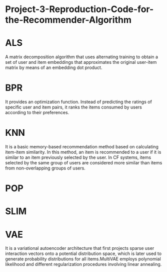 # Project-3-Reproduction-Code-for-the-Recommender-Algorithm

# ALS
A matrix decomposition algorithm that uses alternating training to obtain a set of user and item embeddings that approximates the original user-item matrix by means of an embedding dot product.

# BPR
It provides an optimization function. Instead of predicting the ratings of specific user and item pairs, it ranks the items consumed by users according to their preferences.

# KNN
It is a basic memory-based recommendation method based on calculating item-item similarity. In this method, an item is recommended to a user if it is similar to an item previously selected by the user. In CF systems, items selected by the same group of users are considered more similar than items from non-overlapping groups of users.

# POP

# SLIM


# VAE
It is a variational autoencoder architecture that first projects sparse user interaction vectors onto a potential distribution space, which is later used to generate probability distributions for all items.MultiVAE employs polynomial likelihood and different regularization procedures involving linear annealing.

